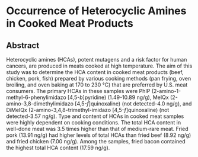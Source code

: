# Occurrence of Heterocyclic Amines in Cooked Meat Products

## Abstract

Heterocyclic amines (HCAs), potent mutagens and a risk factor for human cancers, are produced in meats cooked at high temperature. The aim of this study was to determine the HCA content in cooked meat products (beef, chicken, pork, fish) prepared by various cooking methods (pan frying, oven broiling, and oven baking at 170 to 230 °C) that are preferred by U.S. meat consumers. The primary HCAs in these samples were PhIP (2-amino-1-methyl-6-phenylimidazo [4,5-_b_]pyridine) (1.49-10.89 ng/g), MeIQx (2-amino-3,8-dimethylimidazo [4,5-_f_]quinoxaline) (not detected-4.0 ng/g), and DiMeIQx (2-amino-3,4,8-trimethyl-imidazo [4,5-_f_]quinoxaline) (not detected-3.57 ng/g). Type and content of HCAs in cooked meat samples were highly dependent on cooking conditions. The total HCA content in well-done meat was 3.5 times higher than that of medium-rare meat. Fried pork (13.91 ng/g) had higher levels of total HCAs than fried beef (8.92 ng/g) and fried chicken (7.00 ng/g). Among the samples, fried bacon contained the highest total HCA content (17.59 ng/g).